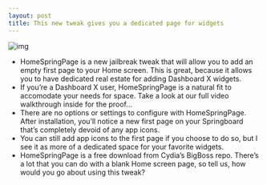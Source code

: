 ```yaml
---
layout: post
title: This new tweak gives you a dedicated page for widgets
---
```

![img](http://media.idownloadblog.com/wp-content/uploads/2012/05/HomeSpringPage-Teaser.jpg)
* HomeSpringPage is a new jailbreak tweak that will allow you to add an empty first page to your Home screen. This is great, because it allows you to have dedicated real estate for adding Dashboard X widgets.
* If you’re a Dashboard X user, HomeSpringPage is a natural fit to accomodate your needs for space. Take a look at our full video walkthrough inside for the proof…
* There are no options or settings to configure with HomeSpringPage. After installation, you’ll notice a new first page on your Springboard that’s completely devoid of any app icons.
* You can still add app icons to the first page if you choose to do so, but I see it as more of a dedicated space for your favorite widgets.
* HomeSpringPage is a free download from Cydia’s BigBoss repo. There’s a lot that you can do with a blank Home screen page, so tell us, how would you go about using this tweak?

